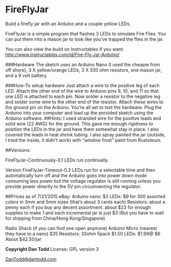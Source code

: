 # FireFlyJar
Build a firefly jar with an Arduino and a couple yellow LEDs.

FireFlyJar is a simple program that flashes 3 LEDs to simulate Fire Flies. You can put them into a mason jar to look like you’ve trapped the flies in the jar. 

You can also view the build on Instructables if you want. http://www.instructables.com/id/Fire-Fly-Jar-Arduino/


###Hardware
The sketch uses an Arduino Nano (I used the cheapie from off shore), 3 X yellow/orange LEDs, 3 X 330 ohm resistors, one mason jar, and a 9 volt battery.


###How-To setup hardware
Just attach a wire to the positive leg of each LED. Attach the other end of the wire to Arduino pins 9, 10, and 11 so that one LED is attached to each pin. Now solder a resistor to the negative leg and solder some wire to the other end of the resistor. Attach these wires to the ground pin on the Arduino. You’re all set to test the hardware. Plug the Arduino into your computer and load up the provided sketch using the Arduino software. 
	##Hints:
I used stranded wire for the positive leads and solid wire (22 AWG) for the ground. This gave me enough rigidness to position the LEDs in the jar and have them somewhat stay in place. I also covered the leads in heat shrink tubing. I also spray painted the jar (outside, I tried the inside, it didn't work) with “window frost” paint from Rustoleum.


##Versions:

FireFlyJar-Continuously-0.1 
LEDs run continually.


Version FireFlyJar-Timeout-0.2
LEDs run for a selectable time and then automatically turn off and the Arduino goes into power down mode consuming less power but the voltage regulator is still running unless you provide power directly to the 5V pin circumventing the regulator.




##Prices as of 7/21/2015
eBay:
Arduino nano: $3
LEDs: $9 for 300 assorted colors in 3mm and 5mm sizes (that’s about 3 cents each)
Resistors: about a penny each if you buy any decent assortment.
about $23 for enough supplies to make 1 and each incremental jar is just $3 (But you have to wait for shipping from China/Hong Kong/Singapore)

Radio Shack (if you can find one open anymore)
Arduino Micro (nearest they have to a nano) $35
Resistors: 33ohm 5pack $1.50
LEDs: $1.99@ $6
About $42.50/jar


**Copyright Dan Todd**
License: GPL version 3

DanTodd@dantodd.com

